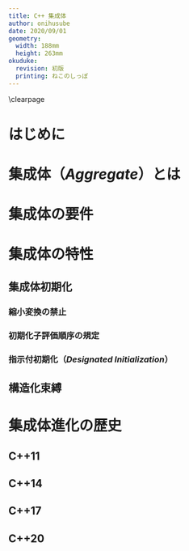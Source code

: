 ```yaml
---
title: C++ 集成体
author: onihusube
date: 2020/09/01
geometry:
  width: 188mm
  height: 263mm
okuduke:
  revision: 初版
  printing: ねこのしっぽ
---
```

\clearpage

# はじめに

# 集成体（*Aggregate*）とは


# 集成体の要件

# 集成体の特性

## 集成体初期化

### 縮小変換の禁止

### 初期化子評価順序の規定

### 指示付初期化（*Designated Initialization*）

## 構造化束縛

# 集成体進化の歴史

## C++11

## C++14

## C++17

## C++20
